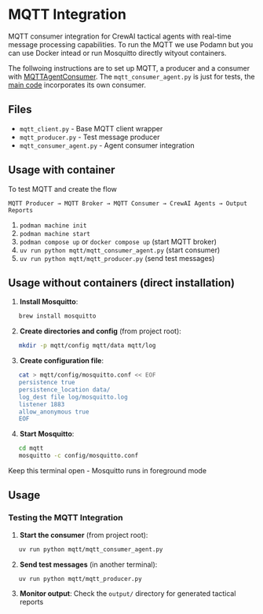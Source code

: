 # MQTT Integration
MQTT consumer integration for CrewAI tactical agents with real-time message processing capabilities.
To run the MQTT we use Podamn but you can use Docker intead or run Mosquitto directly wityout containers.

The follwoing instructions are to set up MQTT, a producer and a consumer with [MQTTAgentConsumer](https://github.com/MartinezAgullo/agents-crewai-tactical-multimodal/blob/main/mqtt/mqtt_consumer_agent.py). The `mqtt_consumer_agent.py` is just for tests, the [main code](https://github.com/MartinezAgullo/agents-crewai-tactical-multimodal/blob/main/src/main.py) incorporates its own consumer.

## Files
- `mqtt_client.py` - Base MQTT client wrapper
- `mqtt_producer.py` - Test message producer
- `mqtt_consumer_agent.py` - Agent consumer integration

## Usage with container
To test MQTT and create the flow 
```
MQTT Producer → MQTT Broker → MQTT Consumer → CrewAI Agents → Output Reports
```

1. `podman machine init`
2. `podman machine start`
3. `podman compose up` or `docker compose up` (start MQTT broker) 
4. `uv run python mqtt/mqtt_consumer_agent.py` (start consumer)  
5. `uv run python mqtt/mqtt_producer.py` (send test messages)

## Usage without containers (direct installation)
1.  **Install Mosquitto**:
```bash
   brew install mosquitto
```

2.  **Create directories and config** (from project root):
```bash
   mkdir -p mqtt/config mqtt/data mqtt/log
```

3.  **Create configuration file**:
```bash
   cat > mqtt/config/mosquitto.conf << EOF
   persistence true
   persistence_location data/
   log_dest file log/mosquitto.log
   listener 1883
   allow_anonymous true
   EOF
```

4.  **Start Mosquitto**:
```bash
   cd mqtt
   mosquitto -c config/mosquitto.conf
```

Keep this terminal open - Mosquitto runs in foreground mode


Usage
-----

### Testing the MQTT Integration

1.  **Start the consumer** (from project root):
```bash
   uv run python mqtt/mqtt_consumer_agent.py
```
2.  **Send test messages** (in another terminal):
```bash
   uv run python mqtt/mqtt_producer.py
```
3.  **Monitor output**: Check the `output/` directory for generated tactical reports